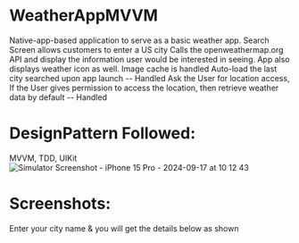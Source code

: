 # WeatherAppMVVM
Native-app-based application to serve as a basic weather app.
Search Screen allows customers to enter a US city
Calls the openweathermap.org API and display the information user would be interested in seeing. App also displays weather icon as well.
Image cache is handled
Auto-load the last city searched upon app launch -- Handled
Ask the User for location access, If the User gives permission to access the location, then retrieve weather data by default -- Handled

# DesignPattern Followed:
MVVM, TDD, UIKit
![Simulator Screenshot - iPhone 15 Pro - 2024-09-17 at 10 12 43](https://github.com/user-attachments/assets/4e8d6d66-708c-45a9-893e-302910b460b9)



# Screenshots:
Enter your city name & you will get the details below as shown
